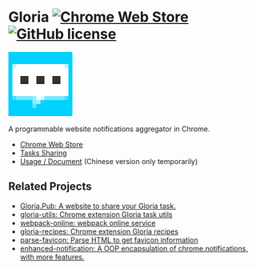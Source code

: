# Gloria [![Chrome Web Store](https://img.shields.io/chrome-web-store/v/cnelmenogjgobndnoddckekbojgginbn.svg?maxAge=86400)](https://chrome.google.com/webstore/detail/gloria/cnelmenogjgobndnoddckekbojgginbn) [![GitHub license](https://img.shields.io/badge/license-MIT-blue.svg)](https://raw.githubusercontent.com/BlackGlory/Gloria/master/LICENSE)

[![Gloria](https://raw.githubusercontent.com/BlackGlory/Gloria/master/src/assets/images/icon-128.png)](https://chrome.google.com/webstore/detail/gloria/cnelmenogjgobndnoddckekbojgginbn)

A programmable website notifications aggregator in Chrome.

* [Chrome Web Store](https://chrome.google.com/webstore/detail/gloria/cnelmenogjgobndnoddckekbojgginbn)
* [Tasks Sharing](https://gloria.pub/)
* [Usage / Document](http://docs.gloria.pub/) (Chinese version only temporarily)

## Related Projects

* [Gloria.Pub: A website to share your Gloria task.](https://github.com/BlackGlory/Gloria.Pub)
* [gloria-utils: Chrome extension Gloria task utils](https://github.com/BlackGlory/gloria-utils)
* [webpack-online: webpack online service](https://github.com/BlackGlory/webpack-online)
* [gloria-recipes: Chrome extension Gloria recipes](https://github.com/BlackGlory/gloria-recipes)
* [parse-favicon: Parse HTML to get favicon information](https://github.com/BlackGlory/parse-favicon)
* [enhanced-notification: A OOP encapsulation of chrome.notifications, with more features.](https://github.com/BlackGlory/enhanced-notification)
